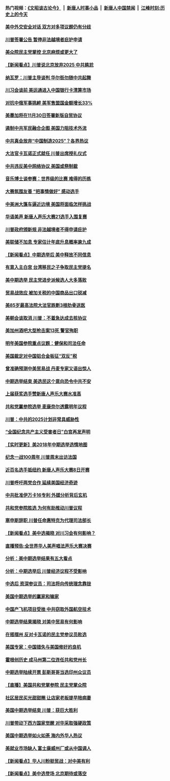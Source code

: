 #### 热门视频：[《文昭谈古论今》](https://github.com/gfw-breaker/wenzhao/blob/master/README.md?t=11100033) &nbsp;|&nbsp; [新唐人时事小品](https://github.com/gfw-breaker/ntdtv-comedy/blob/master/README.md?t=11100033) &nbsp;|&nbsp; [新唐人中国禁闻](https://github.com/gfw-breaker/ntdtv-news/blob/master/README.md?t=11100033) &nbsp;|&nbsp; [江峰时刻:历史上的今天](https://github.com/gfw-breaker/today-in-history/blob/master/README.md?t=11100033) 

#### [美中外交安全对话 双方对多项议题仍有分歧](../pages/nsc412/n10842370.md?t=11100033) 

#### [川普签署公告 暂停非法越境者庇护申请](../pages/nsc412/n10842147.md?t=11100033) 

#### [美众院民主党掌控 北京麻烦或更大了](../pages/nsc412/n10841908.md?t=11100033) 

#### [【新闻看点】川普说北京放弃2025 中共尴尬](../pages/nsc412/n10841915.md?t=11100033) 

#### [纳瓦罗：川普主导谈判 华尔街勿随中共起舞](../pages/nsc412/n10842139.md?t=11100033) 

#### [川习会谈前 美运通进入中国银行卡清算市场](../pages/nsc412/n10842075.md?t=11100033) 

#### [对抗中俄军事挑衅 美军售盟国金额增长33%](../pages/nsc412/n10841961.md?t=11100033) 

#### [美墨加将在11月30日签署新版自贸协议](../pages/nsc412/n10841572.md?t=11100033) 

#### [遏制中共军民融合企图 美国力阻技术外流](../pages/nsc412/n10841555.md?t=11100033) 

#### [中共真会放弃“中国制造2025”？各界热议](../pages/nsc412/n10841356.md?t=11100033) 

#### [大法官卡瓦诺正式就任 川普出席授礼仪式](../pages/nsc412/n10840367.md?t=11100033) 

#### [中共违反美中网络协议 美国或祭制裁](../pages/nsc412/n10840238.md?t=11100033) 

#### [音乐博士谈参赛：世界级的比赛 难得的历练](../pages/nsc412/n10839835.md?t=11100033) 

#### [大赛氛围友善 “把事情做好” 感动选手](../pages/nsc412/n10839875.md?t=11100033) 

#### [中美洲大篷车逼近边境 美国将面临怎样挑战](../pages/nsc412/n10839620.md?t=11100033) 

#### [华语美声 新唐人声乐大赛21选手入围复赛](../pages/nsc412/n10839807.md?t=11100033) 

#### [川普政府颁新规 非法越境者不得申请庇护](../pages/nsc412/n10839735.md?t=11100033) 

#### [美联储不加息 专家估计年底升息概率逾九成](../pages/nsc412/n10839625.md?t=11100033) 

#### [【新闻看点】中期选举后 美中释放不同信息](../pages/nsc412/n10839180.md?t=11100033) 

#### [有意入主白宫 台湾移民之子争取民主党提名](../pages/nsc412/n10839477.md?t=11100033) 

#### [美中期选举 民主党进步派候选人大多落败](../pages/nsc412/n10839376.md?t=11100033) 

#### [贸易战效应 被加关税的中国商品出口锐减](../pages/nsc412/n10839305.md?t=11100033) 

#### [美85岁最高法院大法官跌断3根肋骨送医](../pages/nsc412/n10839064.md?t=11100033) 

#### [美朝会谈取消 川普：不着急达成去核协议](../pages/nsc412/n10837895.md?t=11100033) 

#### [美加州酒吧大型枪击案13死 警官殉职](../pages/nsc412/n10838345.md?t=11100033) 

#### [明年美国参院重点议题：健保和司法任命](../pages/nsc412/n10838362.md?t=11100033) 

#### [美国裁定对中国铝合金板征“双反”税](../pages/nsc412/n10837584.md?t=11100033) 

#### [曾准确预测中美贸易战 丹麦专家又语出惊人](../pages/nsc412/n10837600.md?t=11100033) 

#### [中期选举结束 美选民这个意向恐令中共不安](../pages/nsc412/n10837538.md?t=11100033) 

#### [上届获奖选手赞新唐人声乐大赛水准高](../pages/nsc412/n10837404.md?t=11100033) 

#### [共和党赢参院选举 麦康奈尔透露明年议程](../pages/nsc412/n10837374.md?t=11100033) 

#### [川普：中共的2025计划非常具威胁性](../pages/nsc412/n10837413.md?t=11100033) 

#### [“全国纪念共产主义受害者日”白宫再发声明](../pages/nsc412/n10837350.md?t=11100033) 

#### [【实时更新】美2018年中期选举选情地图](../pages/nsc412/n10834279.md?t=11100033) 

#### [纪念一战100周年 川普周末出访法国](../pages/nsc412/n10837179.md?t=11100033) 

#### [近百名选手抵纽约 新唐人声乐大赛8日开赛](../pages/nsc412/n10837104.md?t=11100033) 

#### [川普呼吁两党合作 延续美国经济奇迹](../pages/nsc412/n10837121.md?t=11100033) 

#### [中共批准伊万卡16专利 外媒分析背后玄机](../pages/nsc412/n10836498.md?t=11100033) 

#### [共和党参院胜选 为何有助推动川普议程](../pages/nsc412/n10836979.md?t=11100033) 

#### [塞申斯辞职 川普任命惠特克为代理司法部长](../pages/nsc412/n10836938.md?t=11100033) 

#### [【新闻看点】美中选揭晓 对川习会有何影响？](../pages/nsc412/n10836680.md?t=11100033) 

#### [直播预告:全世界华人美声唱法声乐大赛决赛](../pages/nsc412/n10836869.md?t=11100033) 

#### [分析：美中期选举结果有五大看点](../pages/nsc412/n10836688.md?t=11100033) 

#### [分析：中期选举后 川普经济议程不受影响](../pages/nsc412/n10836639.md?t=11100033) 

#### [中选后 资深参议员：司法将向传统理念靠拢](../pages/nsc412/n10836636.md?t=11100033) 

#### [美国中期选举的赢家和输家](../pages/nsc412/n10836599.md?t=11100033) 

#### [中国产飞机项目受挫 中共窃取外国航空技术](../pages/nsc412/n10834297.md?t=11100033) 

#### [中期选举结果揭晓 对美中贸易有何影响](../pages/nsc412/n10835845.md?t=11100033) 

#### [在摇摆州 反对卡瓦诺的民主党参议员败选](../pages/nsc412/n10835814.md?t=11100033) 

#### [美国专家：中国错失与美国修好的良机](../pages/nsc412/n10835636.md?t=11100033) 

#### [霍根创历史 成马州第二位连任共和党州长](../pages/nsc412/n10835590.md?t=11100033) 

#### [中期选举陆续开票 彭斯哥哥当选印州众议员](../pages/nsc412/n10835198.md?t=11100033) 

#### [【直播】美国共和党掌参院 民主党掌众院](../pages/nsc412/n10834434.md?t=11100033) 

#### [社区居民买光甜甜圈 让店家老板提早陪病妻](../pages/nsc412/n10835016.md?t=11100033) 

#### [美国中期选举结束 川普：获巨大胜利](../pages/nsc412/n10834872.md?t=11100033) 

#### [川普带动下西方国家觉醒 对华采取强硬政策](../pages/nsc412/n10834533.md?t=11100033) 

#### [美国中期选举如火如荼 海内外华人热议](../pages/nsc412/n10834914.md?t=11100033) 

#### [美就业市场缺人 富士康威州厂或从中国调人](../pages/nsc412/n10834510.md?t=11100033) 

#### [【新闻看点】华人川粉挺贸战：对中美有利](../pages/nsc412/n10834109.md?t=11100033) 

#### [【新闻看点】美中选登场 北京期待或落空](../pages/nsc412/n10833936.md?t=11100033) 

